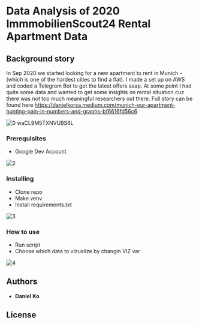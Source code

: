 # Data Analysis of 2020 ImmmobilienScout24 Rental Apartment Data

## Background story

In Sep 2020 we started looking for a new apartment to rent in Munich - (which is one of the hardest cities to find a flat). I made a set up on AWS and coded a Telegram Bot to get the latest offers asap.
At some point I had quite some data and wanted to get some insights on rental situation cuz there was not too much meaningful researchers out there.
Full story can be found here https://danielkorsa.medium.com/munich-our-apartment-hunting-pain-in-numbers-and-graphs-bf6616fd56c6

![0 waCL9M5TXNVU9S6L](https://user-images.githubusercontent.com/23553118/118994048-4d62aa00-b986-11eb-8a7e-49dc6890445a.png)

### Prerequisites

* Google Dev Account 

![2](https://user-images.githubusercontent.com/23553118/118994290-7daa4880-b986-11eb-8d79-97ff0da45cd0.png)
### Installing

* Clone repo
* Make venv
* Install requirements.txt


![3](https://user-images.githubusercontent.com/23553118/118994298-7edb7580-b986-11eb-9703-a1abd8f1b5ce.png)

### How to use

* Run script
* Choose which data to vizualize by changin VIZ var

![4](https://user-images.githubusercontent.com/23553118/118994304-800ca280-b986-11eb-89d5-57546601d56b.png)

## Authors

* **Daniel Ko** 



## License
